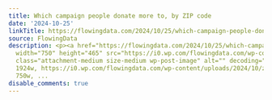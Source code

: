 ```yaml
---
title: Which campaign people donate more to, by ZIP code
date: '2024-10-25'
linkTitle: https://flowingdata.com/2024/10/25/which-campaign-people-donate-more-by-zip-code/
source: FlowingData
description: <p><a href="https://flowingdata.com/2024/10/25/which-campaign-people-donate-more-by-zip-code/"><img
  width="750" height="465" src="https://i0.wp.com/flowingdata.com/wp-content/uploads/2024/10/zipcode-donors.png?fit=750%2C465&amp;quality=100&amp;ssl=1"
  class="attachment-medium size-medium wp-post-image" alt="" decoding="async" srcset="https://i0.wp.com/flowingdata.com/wp-content/uploads/2024/10/zipcode-donors.png?w=1924&amp;quality=100&amp;ssl=1
  1924w, https://i0.wp.com/flowingdata.com/wp-content/uploads/2024/10/zipcode-donors.png?resize=750%2C465&amp;quality=100&amp;ssl=1
  750w, ...
disable_comments: true
---
```

<p><a href="https://flowingdata.com/2024/10/25/which-campaign-people-donate-more-by-zip-code/"><img width="750" height="465" src="https://i0.wp.com/flowingdata.com/wp-content/uploads/2024/10/zipcode-donors.png?fit=750%2C465&amp;quality=100&amp;ssl=1" class="attachment-medium size-medium wp-post-image" alt="" decoding="async" srcset="https://i0.wp.com/flowingdata.com/wp-content/uploads/2024/10/zipcode-donors.png?w=1924&amp;quality=100&amp;ssl=1 1924w, https://i0.wp.com/flowingdata.com/wp-content/uploads/2024/10/zipcode-donors.png?resize=750%2C465&amp;quality=100&amp;ssl=1 750w, ...
